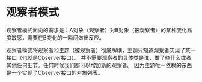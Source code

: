 # 观察者模式
观察者模式面向的需求是：A对象（观察者）对B对象（被观察者）的某种变化高度敏感，需要在B变化的一瞬间做出反应。

观察者模式将观察者和主题（被观察者）彻底解耦，主题只知道观察者实现了某一接口（也就是Observer接口）。
并不需要观察者的具体类是谁、做了些什么或者其他任何细节。任何时候我们都可以增加新的观察者。
因为主题唯一依赖的东西是一个实现了Observer接口的对象列表。
